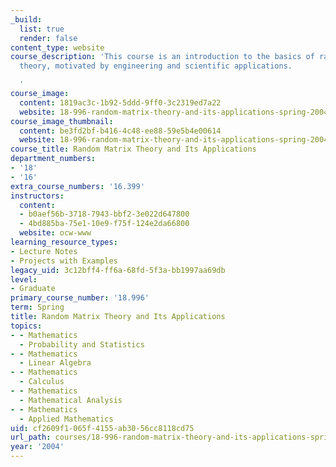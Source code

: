 ```yaml
---
_build:
  list: true
  render: false
content_type: website
course_description: 'This course is an introduction to the basics of random matrix
  theory, motivated by engineering and scientific applications.

  '
course_image:
  content: 1819ac3c-1b92-5ddd-9ff0-3c2319ed7a22
  website: 18-996-random-matrix-theory-and-its-applications-spring-2004
course_image_thumbnail:
  content: be3fd2bf-b416-4c48-ee88-59e5b4e00614
  website: 18-996-random-matrix-theory-and-its-applications-spring-2004
course_title: Random Matrix Theory and Its Applications
department_numbers:
- '18'
- '16'
extra_course_numbers: '16.399'
instructors:
  content:
  - b0aef56b-3718-7943-bbf2-3e022d647800
  - 4bd885ba-75e1-10e9-f75f-124e2da66800
  website: ocw-www
learning_resource_types:
- Lecture Notes
- Projects with Examples
legacy_uid: 3c12bff4-ff6a-68fd-5f3a-bb1997aa69db
level:
- Graduate
primary_course_number: '18.996'
term: Spring
title: Random Matrix Theory and Its Applications
topics:
- - Mathematics
  - Probability and Statistics
- - Mathematics
  - Linear Algebra
- - Mathematics
  - Calculus
- - Mathematics
  - Mathematical Analysis
- - Mathematics
  - Applied Mathematics
uid: cf2609f1-065f-4155-ab30-56cc8118cd75
url_path: courses/18-996-random-matrix-theory-and-its-applications-spring-2004
year: '2004'
---
```

